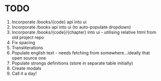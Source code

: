 # TODO
1. Incorporate /books/{code} api into ui
2. Incorporate /books api into ui (to auto-populate dropdown)
3. Incorporate /books/{code}/{chapter} into ui - utilising relative html from old project repo
4. Fix spacing
5. Transliterations
6. Populate english text - needs fetching from somewhere...ideally that open source one
7. Populate strongs definitions (store in separate table initially)
8. Create modals
9. Call it a day!